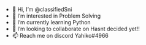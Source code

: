 - 👋 Hi, I’m @classifiedSni
- 👀 I’m interested in Problem Solving
- 🌱 I’m currently learning Python
- 💞️ I’m looking to collaborate on Hasnt decided yet!!
- 📫 Reach me on discord Yahiko#4966

<!---
classifiedSni/classifiedSni is a ✨ special ✨ repository because its `README.md` (this file) appears on your GitHub profile.
You can click the Preview link to take a look at your changes.
--->
